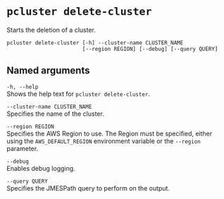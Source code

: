 # `pcluster delete-cluster`<a name="pcluster.delete-cluster-v3"></a>

Starts the deletion of a cluster\.

```
pcluster delete-cluster [-h] --cluster-name CLUSTER_NAME
                        [--region REGION] [--debug] [--query QUERY]
```

## Named arguments<a name="pcluster-v3.delete-cluster.namedargs"></a>

`-h, --help`  
Shows the help text for `pcluster delete-cluster`\.

`--cluster-name CLUSTER_NAME`  
Specifies the name of the cluster\.

`--region REGION`  
Specifies the AWS Region to use\. The Region must be specified, either using the `AWS_DEFAULT_REGION` environment variable or the `--region` parameter\.

`--debug`  
Enables debug logging\.

`--query QUERY`  
Specifies the JMESPath query to perform on the output\.